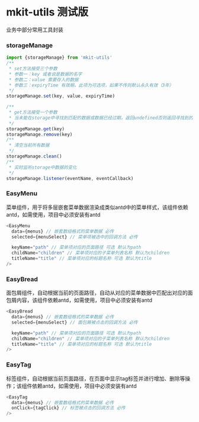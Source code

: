 # mkit-utils 测试版
业务中部分常用工具封装

### storageManage
```javascript
import {storageManage} from 'mkit-utils'
/**
 * set方法接受三个参数
 * 参数一：key 或者说是数据的名字
 * 参数二：value 需要存入的数据
 * 参数三：expiryTime 有效期，此项为可选项，如果不传则默认永久有效（3年）
 */
storageManage.set(key, value, expiryTime)

/**
 * get方法接受一个参数
 * 当未能在storage中寻找到匹配的数据或数据已经过期，返回undefined否则返回寻找到的数据
 */
storageManage.get(key)
storageManage.remove(key)
/**
 * 清空当前所有数据 
 */
storageManage.clean()
/**
 * 实时监听storage中数据的变化
 */
storageManage.listener(eventName, eventCallback)
```

### EasyMenu

菜单组件，用于将多层嵌套菜单数据渲染成类似antd中的菜单样式，该组件依赖antd，如需使用，项目中必须安装有antd

```javascript
<EasyMenu
  data={menus} // 嵌套数组格式的菜单数据 必传
  selected={menuSelect} // 菜单项被选中的回调方法 必传

  keyName="path" // 菜单项对应的页面路径 可选 默认为path
  childName="children" // 菜单项对应的子菜单列表名称 默认为children
  titleName="title" // 菜单项对应的标题名称 可选 默认为title
/>
```

### EasyBread

面包屑组件，自动根据当前的页面路径，自动从对应的菜单数据中匹配出对应的面包屑内容，该组件依赖antd，如需使用，项目中必须安装有antd

```javascript
<EasyBread
  data={menus} // 嵌套数组格式的菜单数据 必传
  selected={menuSelect} // 面包屑被点击的回调方法 必传

  keyName="path" // 菜单项对应的页面路径 可选 默认为path
  childName="children" // 菜单项对应的子菜单列表名称 默认为children
  titleName="title" // 菜单项对应的标题名称 可选 默认为title
/>
```

### EasyTag

标签组件，自动根据当前页面路径，在页面中显示tag标签并进行增加、删除等操作；该组件依赖antd，如需使用，项目中必须安装有antd

```javascript
<EasyTag
  data={menus} // 嵌套数组格式的菜单数据 必传
  onClick={tagClick} // 标签被点击的回调方法 必传
/>
```
